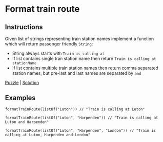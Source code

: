 # Format train route

## Instructions

Given list of strings representing train station names implement a function which will return passenger friendly
`String`:
- String always starts with `Train is calling at`
- If list contains single tran station name then return `Train is calling at stationName`
- If list contains multiple train station names then return comma separated station names, but pre-last and last names are separated by `and`

[Puzzle](FormatTrainRoute.kt) | [Solution](FormatTrainRouteSolution.kt)

## Examples

```
formatTrainRoute(listOf("Luton")) // "Train is calling at Luton"

formatTrainRoute(listOf("Luton", "Harpenden")) // "Train is calling at Luton and Harpenden"

formatTrainRoute(listOf("Luton", "Harpenden", "London")) // "Train is calling at Luton, Harpenden and London"
```
